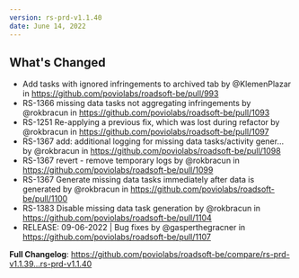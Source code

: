 ```yaml
---
version: rs-prd-v1.1.40
date: June 14, 2022
---
```


## What's Changed
* Add tasks with ignored infringements to archived tab by @KlemenPlazar in https://github.com/poviolabs/roadsoft-be/pull/993
* RS-1366 missing data tasks not aggregating infringements by @rokbracun in https://github.com/poviolabs/roadsoft-be/pull/1093
* RS-1251 Re-applying a previous fix, which was lost during refactor by @rokbracun in https://github.com/poviolabs/roadsoft-be/pull/1097
* RS-1367 add: additional logging for missing data tasks/activity gener… by @rokbracun in https://github.com/poviolabs/roadsoft-be/pull/1098
* RS-1367 revert - remove temporary logs by @rokbracun in https://github.com/poviolabs/roadsoft-be/pull/1099
* RS-1367 Generate missing data tasks immediately after data is generated by @rokbracun in https://github.com/poviolabs/roadsoft-be/pull/1100
* RS-1383 Disable missing data task generation by @rokbracun in https://github.com/poviolabs/roadsoft-be/pull/1104
* RELEASE: 09-06-2022 | Bug fixes by @gasperthegracner in https://github.com/poviolabs/roadsoft-be/pull/1107


**Full Changelog**: https://github.com/poviolabs/roadsoft-be/compare/rs-prd-v1.1.39...rs-prd-v1.1.40